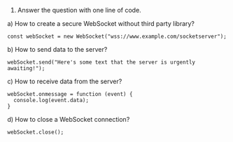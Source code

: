 1. Answer the question with one line of code.

a) How to create a secure WebSocket without third party library?
```
const webSocket = new WebSocket("wss://www.example.com/socketserver");
```

b) How to send data to the server?
```
webSocket.send("Here's some text that the server is urgently awaiting!");
```

c) How to receive data from the server?
```
webSocket.onmessage = function (event) {
  console.log(event.data);
}
```

d) How to close a WebSocket connection?
```
webSocket.close();
```